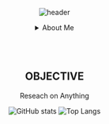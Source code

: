 <div align="center">

<!-- Header -->
![header](https://capsule-render.vercel.app/api?type=venom&color=0:EEFF00,100:a82da8&height=300&text=Welcome&desc=to%20my%20record&fontSize=60&descSize=30&section=header&fontColor=535185)

<details>
<summary>About Me</summary>
<br><br>
<span>
  <img src="https://img.shields.io/badge/Python-322C2B?style=for-the-badge&logo=python&logoColor=FDDE55"/>
</span>
<span>
  <img src="https://img.shields.io/badge/typescript-322C2B?style=for-the-badge&logo=typescript&logoColor=3178C6"/>
</span>
<span>
  <img src="https://img.shields.io/badge/node.js-322C2B?style=for-the-badge&logo=nodedotjs&logoColor=5FA04E"/>
</span>
<span>
  <img src="https://img.shields.io/badge/html5-322C2B?style=for-the-badge&logo=html5&logoColor=E34F26"/>
</span>
<span>
  <img src="https://img.shields.io/badge/css3-322C2B?style=for-the-badge&logo=css3&logoColor=1572B6"/>
</span>
<span>
  <img src="https://img.shields.io/badge/Java-322C2B?style=for-the-badge&logo=Java&logoColor=C3002F"/>
</span>
<span>
  <img src="https://img.shields.io/badge/django-092E20?style=for-the-badge&logo=django&logoColor=fff"/>
</span>
<span>
  <img src="https://img.shields.io/badge/mongodb-47A248?style=for-the-badge&logo=mongodb&logoColor=fff"/>
</span>
<span>
  <img src="https://img.shields.io/badge/git-F05032?style=for-the-badge&logo=git&logoColor=fff"/>
</span>
<span>
  <img src="https://img.shields.io/badge/jupyter-F37626?style=for-the-badge&logo=jupyter&logoColor=fff"/>
</span>

</details>

<br><br>

## OBJECTIVE
Reseach on Anything


![GitHub stats](https://github-readme-stats.vercel.app/api?username=probationer070&show_icons=true&theme=apprentice&width=38%)
![Top Langs](https://github-readme-stats.vercel.app/api/top-langs/?username=probationer070&layout=donut&theme=apprentice&width=59%)

</div>
